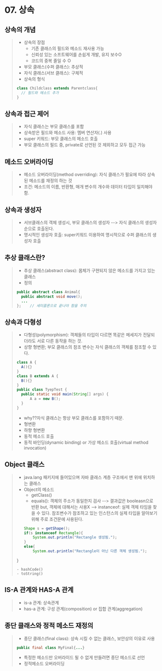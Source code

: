 # 07. 상속
## 상속의 개념
> - 상속의 장점
> 	- 기존 클래스의 필드와 메소드 재사용 가능
> 	- 신뢰성 있는 소프트웨어를 손쉽게 개발, 유지 보수O
> 	- 코드의 중복 줄일 수 O
> - 부모 클래스(수퍼 클래스): 추상적
> - 자식 클래스(서브 클래스): 구체적
> - 상속의 형식
> ```java
> class Childclass extends Parentclass{
> 	// 필드와 메소드 추가
> }
> ```


## 상속과 접근 제어
> - 자식 클래스는 부모 클래스를 포함
> - 상속받은 필드와 메소드 사용: 멤버 연산자(.) 사용
> - super 키워드: 부모 클래스의 메소드 호출
> - 부모 클래스의 필드 중, private로 선언된 것 제외하고 모두 접근 가능


## 메소드 오버라이딩
> - 메소드 오버라이딩(method overriding): 자식 클래스가 필요에 따라 상속된 메소드를 재정의 하는 것
> - 조건: 메소드의 이름, 반환형, 매개 변수의 개수와 데이터 타입이 일치해야 함.


## 상속과 생성자
> - 서브클래스의 객체 생성시, 부모 클래스의 생성자 --> 자식 클래스의 생성자 순으로 호출된다.
> - 명시적인 생성자 호출: super키워드 이용하여 명시적으로 수퍼 클래스의 생성자 호출

## 추상 클래스란?
> - 추상 클래스(abstract class): 몸체가 구현되지 않은 메소드를 가지고 있는 클래스
> - 정의
> ```java
> public abstract class Animal{
> 	public abstract void move();
> 	...
> };	// 세미콜론으로 끝나야 함을 주의
> ```

## 상속과 다형성
> - 다형성(polymorphism): 객체들의 타입이 다르면 똑같은 메세지가 전달되더라도 서로 다른 동작을 하는 것.
> - 상향 형변환; 부모 클래스의 참조 변수는 자식 클래스의 객체를 참조할 수 있다.
> ```java
> class A {
> 	A(){}
> }
> class B extends A {
> 	B(){}
> }
> public class TyepTest {
> 	public static void main(String[] args) {
> 		A a = new B();
> 	}
> }
> ```
> - why??자식 클래스는 항상 부모 클래스를 포함하기 때문.
> - 형변환
> - 하향 형변환
> - 동적 메소드 호출
> - 동적 바인딩(dynamic binding) or 가상 메소드 호출(virtual method invocation)

## Object 클래스
> - java.lang 패키지에 들어있으며 자바 클래스 계층 구조에서 맨 위에 위치하는 클래스
> - Object의 메소드
> 	- getClass()
> 	- equals(): 객체의 주소가 동일한지 검사 --> 결과값은 booleasn으로 반환
> 	but, 객체에 대해서는 사용X --> instanceof: 실제 객체 타임을 찾을 수 있다.
> 	참조변수가 참조하고 있는 인스턴스의 실제 타입을 알아보기 위해 주로 조건문에 사용된다.
> 	```java
> 	Shape s = getShape();
> 	if(s instanceof Rectangle){
>		System.out.println("Rectangle 생성됨.");
> 	}
> 	else{
>		System.out.println("Rectangle이 아닌 다른 객체 생성됨.");
> }
> 	```
> 	- hashCode()
> 	- toString()

## IS-A 관계와 HAS-A 관계
> - is-a 관계: 상속관계
> - has-a 관계: 구성 관계(composition) or 집합 관계(aggregation)

## 종단 클래스와 정적 메소드 재정의
> - 종단 클래스(final class): 상속 시킬 수 없는 클래스, 보안상의 이유로 사용
> ```java
> public final class MyFinal{...}
> ```
> - 특정한 메소드만 오버라이드 될 수 없게 만들려면 종단 메소드로 선언
> - 정적메소드 오버라이딩
